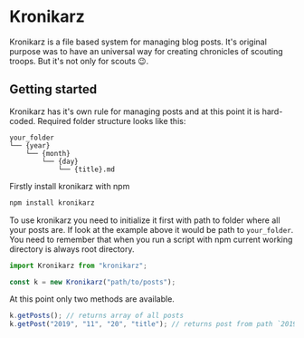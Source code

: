 # Kronikarz

Kronikarz is a file based system for managing blog posts. It's original purpose was to have an universal way for creating chronicles of scouting troops. But it's not only for scouts 😉.

## Getting started

Kronikarz has it's own rule for managing posts and at this point it is hard-coded. Required folder structure looks like this:

```
your_folder
└── {year}
    └── {month}
        └── {day}
            └── {title}.md
```

Firstly install kronikarz with npm

```bash
npm install kronikarz
```

To use kronikarz you need to initialize it first with path to folder where all your posts are. If look at the example above it would be path to `your_folder`. You need to remember that when you run a script with npm current working directory is always root directory.

```js
import Kronikarz from "kronikarz";

const k = new Kronikarz("path/to/posts");
```

At this point only two methods are available.

```js
k.getPosts(); // returns array of all posts
k.getPost("2019", "11", "20", "title"); // returns post from path `2019/11/20/title.md`
```
